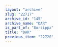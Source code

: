 ```yaml
---
layout: "archive"
slug: "22717"
archive_id: "145"
archive_name: "DAR"
is_part_of: "Borsippa"
title: "DAR"
previous_item: "22720"
---
```


